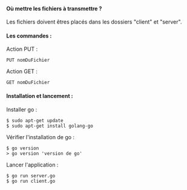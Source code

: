 #### Où mettre les fichiers à transmettre ?

Les fichiers doivent êtres placés dans les dossiers "client" et "server".

#### Les commandes :

Action PUT :

```PUT nomDuFichier```

Action GET :

```GET nomDuFichier```

#### Installation et lancement :

Installer go :

```
$ sudo apt-get update
$ sudo apt-get install golang-go
```

Vérifier l'installation de go :

```
$ go version
> go version 'version de go'
```

Lancer l'application :

```
$ go run server.go
$ go run client.go
```
